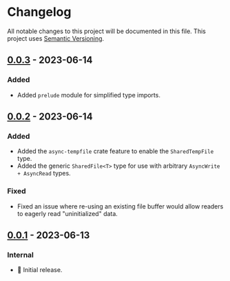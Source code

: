 # Changelog

All notable changes to this project will be documented in this file.
This project uses [Semantic Versioning](https://semver.org/spec/v2.0.0.html).

## [0.0.3] - 2023-06-14

### Added

- Added `prelude` module for simplified type imports.

## [0.0.2] - 2023-06-14

### Added

- Added the `async-tempfile` crate feature to enable the `SharedTempFile`
  type.
- Added the generic `SharedFile<T>` type for use with arbitrary `AsyncWrite + AsyncRead` types.

### Fixed

- Fixed an issue where re-using an existing file buffer would allow readers to
  eagerly read "uninitialized" data.

## [0.0.1] - 2023-06-13

### Internal

- 🎉 Initial release.

[0.0.3]: https://github.com/sunsided/shared-files-rs/releases/tag/0.0.3
[0.0.2]: https://github.com/sunsided/shared-files-rs/releases/tag/0.0.2
[0.0.1]: https://github.com/sunsided/shared-files-rs/releases/tag/0.0.1
